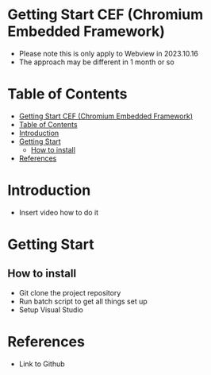 # Getting Start CEF (Chromium Embedded Framework)

- Please note this is only apply to Webview in 2023.10.16
- The approach may be different in 1 month or so

# Table of Contents
- [Getting Start CEF (Chromium Embedded Framework)](#getting-start-cef-chromium-embedded-framework)
- [Table of Contents](#table-of-contents)
- [Introduction](#introduction)
- [Getting Start](#getting-start)
  - [How to install](#how-to-install)
- [References](#references)

# Introduction

- Insert video how to do it

# Getting Start

## How to install
- Git clone the project repository
- Run batch script to get all things set up
- Setup Visual Studio

# References
- Link to Github
